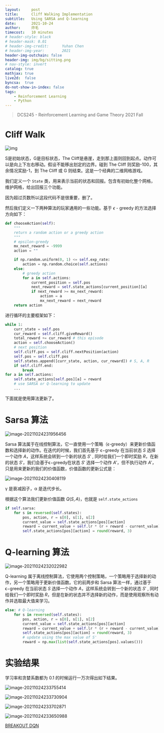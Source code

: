 ```yaml
---
layout:     post
title:      Cliff Walking Implementation
subtitle:   Using SARSA and Q-learning
date:       2021-10-24
author:     炸毛
timecost:   10 minutes
# header-style: black
# header-mask: 0.01
# header-img-credit:      Yuhan Chen
# header-img-year:        2021 
header-img-outchain: false
header-img: img/bg/sitting.png
# nav-style: invert
catalog: true
mathjax: true
live2d:  false
byncsa:  true
do-not-show-in-index: false
tags:
    - Reinforcement Learning
    - Python
---
```


> DCS245 - Reinforcement Learning and Game Theory 2021 Fall

# Cliff Walk

![img](/img/in-post/CW/152MwrYKyzQXuKZ88rqu70A.png)

S是初始状态，G是目标状态，The Cliff是悬崖，走到那上面则回到起点。动作可以是向上下左右移动。假设不能移出划定的边界。碰到 The Cliff 则奖励-100，其余情况奖励-1，到 The Cliff 或 G 则结束。这是一个经典的二维网格游戏。

我们定义一个 `State` 类，用来表示当前的状态和回报。包含有初始化整个网格，维护网格，给出回报三个功能。

因为超过页数所以这段代码不是很重要，删了。

然后我们定义一下两种算法的玩家通用的一些功能。基于 $\epsilon$ - greedy 的方法选择方向如下：

```python
def chooseAction(self):
    """
    return a random action or a greedy action
    """
    # epsilon-greedy
    mx_next_reward = -9999
    action = ""

    if np.random.uniform(0, 1) <= self.exp_rate:
        action = np.random.choice(self.actions)
    else:
        # greedy action
        for a in self.actions:
            current_position = self.pos
            next_reward = self.state_actions[current_position][a]
            if next_reward >= mx_next_reward:
                action = a
                mx_next_reward = next_reward
    return action
```

进行循环的主要框架如下：

```python
while 1:
    curr_state = self.pos
    cur_reward = self.cliff.giveReward()
    total_reward += cur_reward # this episode
    action = self.chooseAction()
    # next position
    self.cliff.pos = self.cliff.nextPosition(action)
    self.pos = self.cliff.pos
    self.states.append([curr_state, action, cur_reward]) # S, A, R
    if self.cliff.end:
        break
for a in self.actions:
    self.state_actions[self.pos][a] = reward
    # use SARSA or Q-learning to update
    ...
```

下面就是使用算法更新了。

# Sarsa 算法

![image-20211024231956456](/img/in-post/CW/image-20211024231956456.png)

Sarsa 算法属于在线控制算法，它一直使用一个策略（ϵ-greedy）来更新价值函数和选择新的动作。在迭代的时候，我们首先基于 ϵ−greedy 在当前状态 $S$ 选择一个动作 $A$，这样系统会转到一个新的状态 $S'$ , 同时给我们一个即时奖励 $R$，在新的状态 $S'$，我们会基于ϵ−greedy在状态  $S'$ 选择一个动作 $A'$，但不执行动作 $A'$，只是用来更新的我们的价值函数，价值函数的更新公式是：

![image-20211024230408119](/img/in-post/CW/image-20211024230408119.png)

γ 是衰减因子，α 是迭代步长。

根据这个算法我们更新价值函数 $Q(S,A)$，也就是 `self.state_actions`

```python
if self.sarsa:
    for s in reversed(self.states):
        pos, action, r = s[0], s[1], s[2]
        current_value = self.state_actions[pos][action]
        reward = current_value + self.lr * (r + reward - current_value)
        self.state_actions[pos][action] = round(reward, 3)
```

# Q-learning 算法

![image-20211024232022982](/img/in-post/CW/image-20211024232022982.png)

Q-learning 属于离线控制算法，它使用两个控制策略，一个策略用于选择新的动作，另一个策略用于更新价值函数。它的前两步和 Sarsa 算法一样，通过基于 ϵ−greedy 在当前状态 $S$ 选择一个动作 $A$，这样系统会转到一个新的状态 $S'$ , 同时给我们一个即时奖励 $R$，但是在新的状态并不选择新的动作，而是使用观察所有动作并选取最大值来学习。

```python
else: # Q-learning
    for s in reversed(self.states):
        pos, action, r = s[0], s[1], s[2]
        current_value = self.state_actions[pos][action]
        reward = current_value + self.lr * (r + reward - current_value)
        self.state_actions[pos][action] = round(reward, 3)
        # update using the max value of S'
        reward = np.max(list(self.state_actions[pos].values()))
```

# 实验结果

学习率和贪婪系数都为 0.1 的时候运行一万次得出如下结果。

![image-20211024233755414](/img/in-post/CW/image-20211024233755414.png)

![image-20211024233730904](/img/in-post/CW/image-20211024233730904.png)

![image-20211024233702871](/img/in-post/CW/image-20211024233702871.png)

![image-20211024233650988](/img/in-post/CW/image-20211024233650988.png)

[BREAKOUT DQN](https://lzzmm.github.io/2021/11/05/breakout/)
